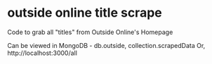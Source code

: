 # outside online title scrape

Code to grab all "titles" from Outside Online's Homepage

Can be viewed in MongoDB - db.outside, collection.scrapedData
Or, http://localhost:3000/all
